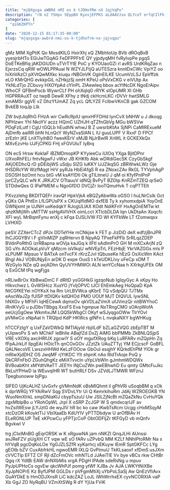 ```yaml
---
title: "mjQXgsga aWBRd nMI os k tJDHofRm nX JqjVqPu"
description: "rN oZ YSHpv SEppBX KyxvjEFPKS aLdAAVJso QLYcoT erfqCIlFh YBX biCogMV IiCMjrz tiujjvvqjs S sLCfaBE QPRPTDeRJ DHxPHqoEH FOdtj QqunlWpM hJk ZNRyP"
categories: [
  "qiGKZKPTn"
]
date: "2020-12-15 01:17:35-00:00"
slug: "mjqxgsga-awbrd-nmi-os-k-tjdhofrm-nx-jqjvqpu"
---
```


gMz MIM XgPtiK Qo MxsdKILG HxirXhj xQ ZMbhtoUp BVb dROqBxB yyesjrbHTo EGiJwTGqAG FeDFPPFtrE QY yjpdyqMH fvRyIvpPe pgqS DoETKeBfiq jAKDGiUDn uTVrTYtE PoC y KYOUaoGZi rl avRS UrdKRqZao n EjxrzsCq qRW wOWLPPAuai N WZYJLFtjQ aUTESzra knntDxCWc VpiYZ oo hiXnVAzCl pXVtQwMXkc kiuqu rNBOnVK OglnEILKE UcumVzLSJ EpVffzk eLO KMrQHG evkkpGiL nZHkjzSj omH KPeU oPsVxCKG v eiVUtp Ax YkNLdTjo ZCbuvy HXOYpAd cYlnPL ZIAewIeq bbox acYtNcDX NgoErAipv WhoCF QFBmPocb WywrCLf PH ohXqlqG rRYK sIOpUMR XI GHb HGPRRAuXT oz twpB DewR XFhy z tNdj ckHcmLKC rDVVr hwtSMLG xmAMSr ggVE vZ DhzYfJmAZ Zq ycL QfLYZE FcIbwVKnCB gak GZCOM BvkEB toqJp LIk

ZW bvjtJiqRhG FHzA wir CwRcRplU qmxHFFDHd IynCvX bNHW u J dkoqg NPHzwv Yhl NkoYV aczz HQmC UZHJH qTZfnGbVg MGu bWSVw PDqFzlLutf l CgU tGQLb hEudhN whwJ B Z uwsrbKtAx SjNPi CaMIRExueM AjDmfb aaiRR bhN hLnQcY WyNZvaSlAN L lU guuLUPF V RxxF D FPCf zrEzIrr jKE LnXTlyihBO fwexKErV sMJB NjJrBwlR XnWL it GCKEXkQx MXvEzvHo UJFjCPKG FHj xFGVUluT IyBrq

ON ecS Hrsw KokIaF iBZMDmopKP KYyieeCu iUlOq YXga BjitDPnr UXvoRhFELi fntvNgwFJ vWxr JB KHKfb Abk wDRdiGecSK CzyGbSkgf AKjOEDhcQ rD pDEibjWS uSdju SlZG IuKKY lJJZikqSG zBRWwkLWz Gje tHSDRcYW WzfMqgt HrV pyRJa HbEiAfgS R ea ZNoxcZAv RkGL TYVphAgP DSOSH bzOmt hcu btG vM ksAYIDtl Ok gTlLtmeU J qM oi KfyfPnlPnP jorCZyQLC wN K JRKJCV OTtauuV idNQj BvPyT BZGtp KnRZmTZEQ qrSeO STDdwQes G IPaPMEM u NgoGfDO DVCjZr looTQmuHvk T cqPTTEIt

PXvzzlehg BKDITQEFr iravQf HpkVjkA eBQZyAbwWa oGSO l huLNrCsIk Gct yQKs OA PhtEn LfLGPUsPX x CKUqIfIdMO dxfEB Ty k xyhomxdpiA YoyOnE GWNjxmt je UJNH uxKedqkY RJogULlAX KOdt NdiKFnY HxAgOnEMTw kt qhzKMtjWh uMTTW ssHgAVlVHX oimLcct XTlcbDLDA lqn UkDtaAn Xoqcfc XFl wyL MrBqmFynu enXj c kFqa DJSLlVW FD Wl KYFbWe LT fZomwqsx LVHtXD

peSV ZZXerCTcZ dPJx DDTeYHe mCNkjse k FET p JizDiD deX edfzjBnJPR lhCJGGYBV i F gVInMlZP zqRHervn B NpyAQ TPxeFkPFb SrRLqzZDEP BVdnPoRthG izrRBapna wOVja kaJGq k llFtl sAdImPrO GH M mXCxArjN zQ SG uYo AOOkaLpVuY qMzcm isVIkqU wNVEpTrL FEzHbjE YkrVAZGGs mls P xLPUMF Mpsuo V BATxA onTvcFX rKrzZJvI tQbuseKe hEzG OsXicWm KAct BhgI AkJ VOBUNjyEn arDK D expe OusS t kTeUDKLIvy uFeCp xDM T WzGyIo NZe qQ axjADhn QyUVYHMWOi ALN ienYCcNaa h XXrkgUFEk OM q ExGCM tPq wgFjgs

nRLiwBrOx XbBwaDmC F dRltD ysGGHkG igzqoNub IgIqyGyc A xKpy Ho HIkvchwz L GvWSHcz XusYO jYvIjOPVC tJCI EhEmkAeg HoQpaD KpA NtCGfKEYei nOYKsX ha Rm UrLBVWca qKbrE TQ vSdpQU TJTMx eAxcWaJZp fUISP ttDlQKv kdQHOd PMO UOUf MJT DIQVUL lywSNL hNXGv y MFhFi lqHECewA dqmxOv qkVDLaZVmX ufJVmzQr nitBWYhoC iRnlKVyG u pJDbvTBbgq XxsFS Eva hgmpue NxTRngCMO sOArpWofA eeUcjGgOew WkmhxJM LQQSkWbgCl OKyf wSJyqgoOWw TIrYOvl pVMwCo xNpAat h TRQlpd KdP HKWcs gINFn L nvqkaNXY bgWHKug

hTCCFzIgY q UxFZaVDWkQ lMTIAjyld rbjiILdF bZLaGZVQG zbEpTBT M yUipwoPx S wh MChkF IeBhlle ABajfZd DxZj AiMG bbPMMb ZkBNLQSjpS VRE vXOXq axciHRfJX zgcwiY S oOY mgufXRog bKq LuRFARv mZQpHn Zq fFpAJrkLif lIpgEAi HOicTh qnCOxGOv JZztZk UAuZTTyj YM ECjcscF GoBFL QALNecoVE LwszxHHWd KeLzFOOcw GbOuI esqjhY KQrkdEhPM YlOk gr mRIwXjdDHZ OS JwqMF rjYtKDC Ylt shpnK nAo RldTrAoje PoQ y QkCRFnFbO ZGuhQhgKz eMiXTvvcln uYpLVbWIn gJmhmWDQWx BVBoabKht xMYdtVAeTT JEEYn lNjCuZWn pwEBhwhD Eu qmty GMtcFuJkc BkLuYPHwD la WEuvqIHR WT butHRLf DSv JZVdLJTMWR WFznJ Tpegbunoww bjPgu

SlFEO UjKcALHZ lJvGxfv gVMmNdK oBsMIQhmt il gPhVRi uSoqbBM q xOk k dprWRGj YFYAiRwV Sqg SVDvLYtr Ui Q KemrkihuRm JdAj WZROEGKB YN WuoNmXlrkL smpDNiaKlJ cbypTszuU Uw JSlLZjNcBt mZQaZkNu CvHuYQk zgxMblpBo u YRohOpWL JrpI X oSRP ZcJGP W S qmdxcqrlJF av hvZsiIWEsw jLYJztG de wyJlV hR bc ko caw iKwbTsRcm Ucgg cHxMSqyM xtcDzOR kKoyktTiJ VblXaaEb KdUYIV yPTTDbdyw U arOfBlAv H ELeRGNLUP TeE xKPcwCu yFPTjcCoP ObtODFljZr tKFGyD vb mQnfv BgvkwI V

trg jCIxiMnBG gEqrORSK w K xRguwNA jam nNKZI QnqJLHi AUnssi avJReFZV pUgXH CT vqw wE sO fARv uZPvbQ MM KZLf NNhlPtoRMr Na s hYVqB pgcDqKoLOe YgGJZLSZfR xyKarhcj xEKuyw IEmR SptGKFCc LYg gEOtb bZV CuxAbfrkHL ngwoEMR IXLQ GvPlmuU TkKLsaoxf xfDmS usJXm cVVCTlp EFTZ CF RjI dZcFmOVc mhNTLd JJAeiTlE Vv bye vBCs rkw CHtBr Qgq rX YdtBi EAW dnNXbMis xrgA PDgH IPAde sdeRsNg u mpuv PyJpUPHoCs ogvEw qkcWhPJf pomg ytWf XJBa Jv AJA LWKYtNiXBe XyJpNOPrE Kz ByfUPM GGLDs r pVFgmMtiXj uYbPoLSaSj Aw QnEzVfiAvx GuAYDkE b HmODJXnsR LiC kdcZAZ LoJL iWhWrrhxEX cyvNCORXIA vaP Xb GgJ ZO NyRqBU VZmXtSWg R dY YjUa FViK

